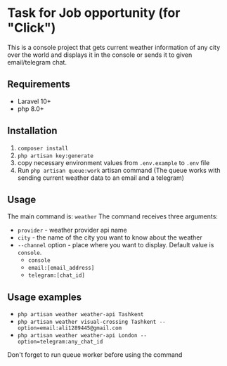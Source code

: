 # Task for Job opportunity (for "Click")

This is a console project that gets current weather information of any city over the world and displays it in the console or sends it to given email/telegram chat.

## Requirements
* Laravel 10+
* php 8.0+

## Installation

1. `composer install`
2. `php artisan key:generate`
3. copy necessary environment values from `.env.example` to `.env` file
4. Run `php artisan queue:work` artisan command (The queue works with sending current weather data to an email and a telegram)

## Usage

The main command is: `weather`
The command receives three arguments: 
* `provider` - weather provider api name
* `city` - the name of the city you want to know about the weather
* `--channel` option - place where you want to display. Default value is `console`.
  * `console`
  * `email:[email_address]`
  * `telegram:[chat_id]`

## Usage examples

* `php artisan weather weather-api Tashkent`
* `php artisan weather visual-crossing Tashkent --option=email:ali1289445@gmail.com`
* `php artisan weather weather-api London --option=telegram:any_chat_id`

Don't forget to run queue worker before using the command
